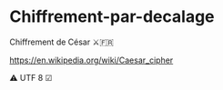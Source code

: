 # Chiffrement-par-decalage
Chiffrement de César ⚔🇫🇷

https://en.wikipedia.org/wiki/Caesar_cipher

⚠ UTF 8 ☑
